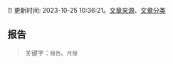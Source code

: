 :alarm_clock: 更新时间: 2023-10-25 10:36:21。[文章来源](/README.md)、[文章分类](/TAGS.md)

## 报告


> 关键字：`报告`、`月报`



